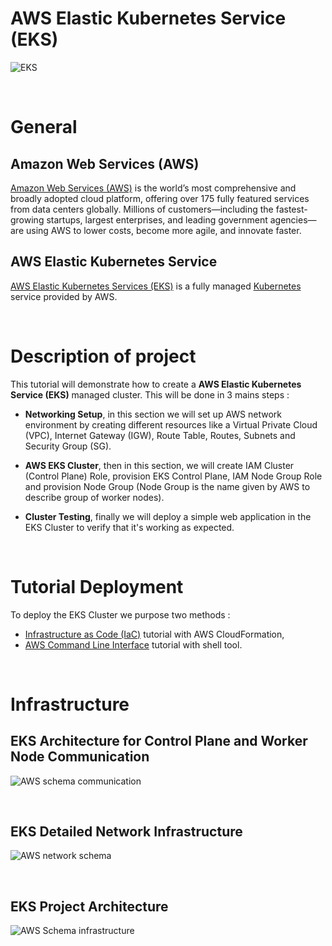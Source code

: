# AWS Elastic Kubernetes Service (EKS)

![EKS](https://user-images.githubusercontent.com/58267422/90319616-fd0f7500-df39-11ea-908c-01801a32a654.png)

<br>

# General 

## Amazon Web Services (AWS)

[Amazon Web Services (AWS)](https://aws.amazon.com/what-is-aws/?nc1=h_ls) is the world’s most comprehensive and broadly adopted cloud platform, offering over 175 fully featured services from data centers globally. Millions of customers—including the fastest-growing startups, largest enterprises, and leading government agencies—are using AWS to lower costs, become more agile, and innovate faster.

## AWS Elastic Kubernetes Service

[AWS Elastic Kubernetes Services (EKS)](https://aws.amazon.com/eks/) is a fully managed [Kubernetes](https://kubernetes.io/) service provided by AWS. 

<br>

# Description of project

This tutorial will demonstrate how to create a **AWS Elastic Kubernetes Service (EKS)** managed cluster. This will be done in 3 mains steps :
- __Networking Setup__, in this section we will set up AWS network environment by creating different resources like a Virtual Private Cloud (VPC), Internet Gateway (IGW), Route Table, Routes, Subnets and Security Group (SG).

- __AWS EKS Cluster__, then in this section, we will create IAM Cluster (Control Plane) Role, provision EKS Control Plane, IAM Node Group Role and provision Node Group (Node Group is the name given by AWS to describe group of worker nodes).

- __Cluster Testing__, finally we will deploy a simple web application in the EKS Cluster to verify that it's working as expected.

<br>

# Tutorial Deployment 

To deploy the EKS Cluster we purpose two methods : 

-  [Infrastructure as Code (IaC)](https://github.com/samiamoura/aws-eks/tree/master/infrastructure-as-code) tutorial with AWS CloudFormation,
-  [AWS Command Line Interface](https://github.com/samiamoura/aws-eks/tree/master/aws-cli) tutorial with shell tool.

<br>

# Infrastructure 

## EKS Architecture for Control Plane and Worker Node Communication

![AWS schema communication](https://user-images.githubusercontent.com/58267422/99916723-10d23080-2d0c-11eb-851f-1d8dd8348bce.png)

<br>

## EKS Detailed Network Infrastructure

![AWS network schema](https://user-images.githubusercontent.com/58267422/99916762-4d059100-2d0c-11eb-9439-0a9dea74cdad.png)

<br>

## EKS Project Architecture

![AWS Schema infrastructure](https://user-images.githubusercontent.com/58267422/99916726-13348a80-2d0c-11eb-9e6a-f6a133d8d004.png)